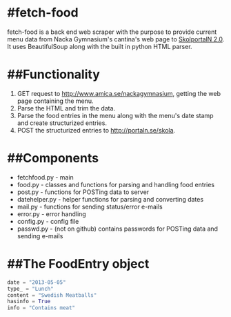 #fetch-food
===========
fetch-food is a back end web scraper with the purpose to provide current menu data from Nacka Gymnasium's cantina's web page to [SkolportalN 2.0](http://portaln.se/skola). It uses BeautifulSoup along with the built in python HTML parser.


##Functionality
===============
1. GET request to http://www.amica.se/nackagymnasium, getting the web page containing the menu.
2. Parse the HTML and trim the data.
3. Parse the food entries in the menu along with the menu's date stamp and create structurized entries.
4. POST the structurized entries to http://portaln.se/skola.


##Components
============
* fetchfood.py - main
* food.py - classes and functions for parsing and handling food entries
* post.py - functions for POSTing data to server
* datehelper.py - helper functions for parsing and converting dates
* mail.py - functions for sending status/error e-mails
* error.py - error handling
* config.py - config file
* passwd.py - (not on github) contains passwords for POSTing data and sending e-mails


##The FoodEntry object
======================
```python
date = "2013-05-05"
type_ = "Lunch"
content = "Swedish Meatballs"
hasinfo = True
info = "Contains meat"
```
